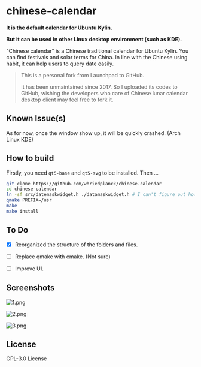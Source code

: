 # chinese-calendar

**It is the default calendar for Ubuntu Kylin.**

**But it can be used in other Linux desktop environment (such as KDE).**

"Chinese calendar" is a Chinese traditional calendar for Ubuntu Kylin. You can  find festivals and solar terms for China. In line with the Chinese using habit, it can help users to query date easily.

> This is a personal fork from Launchpad to GitHub.
>
> It has been unmaintained since 2017. So I uploaded its codes to GitHub, wishing the developers who care of Chinese lunar calendar desktop client may feel free to fork it.

## Known Issue(s)

As for now, once the window show up, it will be quickly crashed. (Arch Linux KDE)

## How to build

Firstly, you need `qt5-base` and `qt5-svg` to be installed.
Then ...

```bash
git clone https://github.com/whriedplanck/chinese-calendar
cd chinese-calendar
ln -sf src/datemaskwidget.h ./datamaskwidget.h # I can't figure out how to build without this step.
qmake PREFIX=/usr
make
make install
```

## To Do

- [x] Reorganized the structure of the folders and files.

- [ ] Replace qmake with cmake. (Not sure)
- [ ] Improve UI.

## Screenshots

![1.png](https://www.ubuntukylin.com/public/images/928_nl1.png)

![2.png](https://www.ubuntukylin.com/public/images/928_nl2.png)

![3.png](https://www.ubuntukylin.com/public/images/928_nl3.png)

## License

GPL-3.0 License

